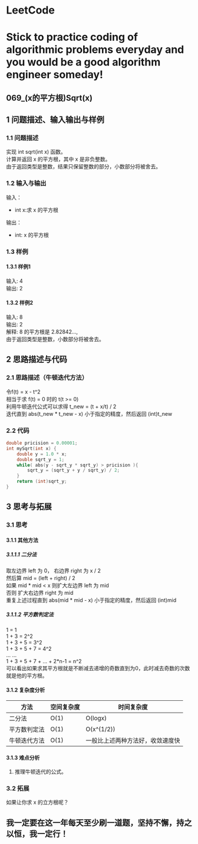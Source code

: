 # LeetCode
# Stick to practice coding of algorithmic problems everyday and you would be a good algorithm engineer someday!
## 069_(x的平方根)Sqrt(x)
## 1 问题描述、输入输出与样例
### 1.1 问题描述
实现 int sqrt(int x) 函数。<br>
计算并返回 x 的平方根，其中 x 是非负整数。<br>
由于返回类型是整数，结果只保留整数的部分，小数部分将被舍去。<br>
### 1.2 输入与输出
输入：
* int x:求 x 的平方根

输出：
* int: x 的平方根
### 1.3 样例
#### 1.3.1 样例1
输入: 4<br>
输出: 2<br>
#### 1.3.2 样例2
输入: 8<br>
输出: 2<br>
解释: 8 的平方根是 2.82842..., <br>
     由于返回类型是整数，小数部分将被舍去。<br>
## 2 思路描述与代码	
### 2.1 思路描述（牛顿迭代方法）
令f(t) = x - t^2<br>
相当于求 f(t) = 0 时的 t(t >= 0)<br>
利用牛顿迭代公式可以求得 t_new = (t + x/t) / 2<br>
迭代直到 abs(t_new * t_new - x) 小于指定的精度，然后返回 (int)t_new<br>
### 2.2 代码
```cpp
double pricision = 0.00001;
int mySqrt(int x) {
    double y = 1.0 * x;
    double sqrt_y = 1;
    while( abs(y - sqrt_y * sqrt_y) > pricision ){
        sqrt_y = (sqrt_y + y / sqrt_y) / 2;
    }
    return (int)sqrt_y;
}
```
## 3 思考与拓展
### 3.1 思考
#### 3.1.1 其他方法
##### 3.1.1.1 二分法
取左边界 left 为 0， 右边界 right 为 x / 2<br>
然后算 mid = (left + right) / 2<br>
如果 mid * mid < x 则扩大左边界 left 为 mid<br>
否则 扩大右边界 right 为 mid<br>
重复上述过程直到 abs(mid * mid - x) 小于指定的精度，然后返回 (int)mid<br>

##### 3.1.1.2 平方数判定法
1 = 1<br>
1 + 3 = 2^2<br>
1 + 3 + 5 = 3^2 <br>
1 + 3 + 5 + 7 = 4^2<br>
... ...<br>
1 + 3 + 5 + 7 + ... + 2*n-1 = n^2<br>
可以看出如果求其平方根就是不断减去递增的奇数直到为0，此时减去奇数的次数就是他的平方根。
#### 3.1.2 复杂度分析
方法|空间复杂度|时间复杂度
--- | --- | ---
二分法|O(1)|O(logx)
平方数判定法|O(1)|O(x^(1/2))
牛顿迭代方法|O(1)|一般比上述两种方法好，收敛速度快
#### 3.1.3 难点分析
1. 推理牛顿迭代的公式。
### 3.2 拓展
如果让你求 x 的立方根呢？
	  
## 我一定要在这一年每天至少刷一道题，坚持不懈，持之以恒，我一定行！
